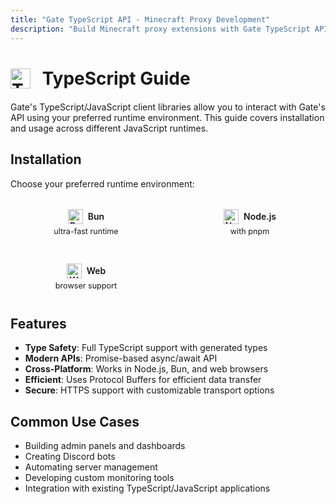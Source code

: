 ```yaml
---
title: "Gate TypeScript API - Minecraft Proxy Development"
description: "Build Minecraft proxy extensions with Gate TypeScript API. Modern JavaScript/TypeScript SDK with comprehensive documentation."
---
```


# <img src="https://cdn.jsdelivr.net/gh/devicons/devicon/icons/typescript/typescript-original.svg" class="tech-icon" alt="TypeScript" /> TypeScript Guide

Gate's TypeScript/JavaScript client libraries allow you to interact with Gate's API using your preferred runtime environment. This guide covers installation and usage across different JavaScript runtimes.

## Installation

Choose your preferred runtime environment:

<div class="vp-features">
  <div class="vp-feature-small">
    <a style="text-decoration: none" href="./bun" class="feature-link">
      <div class="title">
        <img src="https://cdn.jsdelivr.net/gh/devicons/devicon/icons/bun/bun-original.svg" class="tech-icon" alt="Bun" />
        Bun
      </div>
      <div class="details">ultra-fast runtime</div>
    </a>
  </div>
  <div class="vp-feature-small">
    <a style="text-decoration: none" href="./node" class="feature-link">
      <div class="title">
        <img src="https://cdn.jsdelivr.net/gh/devicons/devicon/icons/nodejs/nodejs-original.svg" class="tech-icon" alt="Node.js" />
        Node.js
      </div>
      <div class="details">with pnpm</div>
    </a>
  </div>
  <div class="vp-feature-small">
    <a style="text-decoration: none" href="./web" class="feature-link">
      <div class="title">
        <img src="https://cdn.jsdelivr.net/gh/devicons/devicon/icons/chrome/chrome-original.svg" class="tech-icon" alt="Web" />
        Web
      </div>
      <div class="details">browser support</div>
    </a>
  </div>
</div>

## Features

- **Type Safety**: Full TypeScript support with generated types
- **Modern APIs**: Promise-based async/await API
- **Cross-Platform**: Works in Node.js, Bun, and web browsers
- **Efficient**: Uses Protocol Buffers for efficient data transfer
- **Secure**: HTTPS support with customizable transport options

## Common Use Cases

- Building admin panels and dashboards
- Creating Discord bots
- Automating server management
- Developing custom monitoring tools
- Integration with existing TypeScript/JavaScript applications

<style>
.vp-features {
  display: grid;
  grid-template-columns: repeat(auto-fit, minmax(200px, 1fr));
  gap: 20px;
  margin: 20px 0;
}

.vp-feature-small {
  padding: 12px;
  border-radius: 6px;
  background-color: var(--vp-c-bg-soft);
  border: 1px solid var(--vp-c-divider);
  text-align: center;
  transition: all 0.3s;
}

.vp-feature-small:hover {
  border-color: var(--vp-c-brand-1);
  transform: translateY(-1px);
  box-shadow: 0 2px 8px 0 var(--vp-c-divider);
}

.vp-feature-small .title {
  font-weight: 600;
  margin-bottom: 4px;
  color: var(--vp-c-text-1);
  display: flex;
  align-items: center;
  justify-content: center;
}

.vp-feature-small .details {
  color: var(--vp-c-text-2);
  font-size: 0.9em;
}

.tech-icon {
  width: 32px;
  height: 32px;
  display: inline-block;
  vertical-align: middle;
  margin-right: 12px;
  position: relative;
  top: -2px;
}

.vp-feature-small .tech-icon {
  width: 24px;
  height: 24px;
  margin-right: 8px;
  top: 0;
}
</style>
